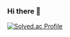 ### Hi there 👋

[![Solved.ac Profile](http://mazassumnida.wtf/api/generate_badge?boj=kimseouni)](https://solved.ac/kimseouni)

<!--
**Heedong0926/Heedong0926** is a ✨ _special_ ✨ repository because its `README.md` (this file) appears on your GitHub profile.

Here are some ideas to get you started:

- 🔭 I’m currently working on ...
- 🌱 I’m currently learning ...
- 👯 I’m looking to collaborate on ...
- 🤔 I’m looking for help with ...
- 💬 Ask me about ...
- 📫 How to reach me: ...
- 😄 Pronouns: ...
- ⚡ Fun fact: ...
-->
